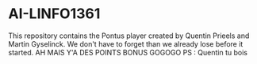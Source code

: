 # AI-LINFO1361
This repository contains the Pontus player created by Quentin Prieels and Martin Gyselinck.
We don't have to forget than we already lose before it started.
AH MAIS Y'A DES POINTS BONUS GOGOGO
PS : Quentin tu bois
